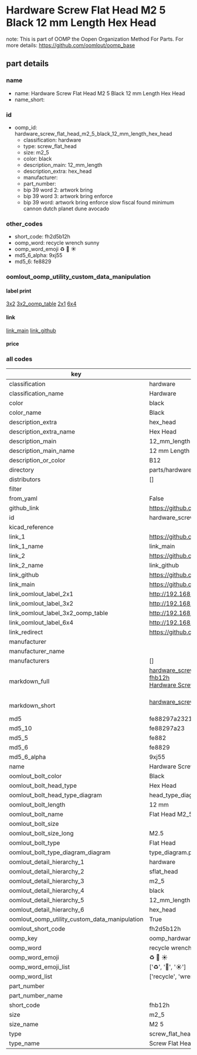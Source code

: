 # Hardware Screw Flat Head M2 5 Black 12 mm Length Hex Head  

note: This is part of OOMP the Oopen Organization Method For Parts. For more details: https://github.com/oomlout/oomp_base

##  part details
  







### name
* name: Hardware Screw Flat Head M2 5 Black 12 mm Length Hex Head
* name_short: 
### id
* oomp_id: hardware_screw_flat_head_m2_5_black_12_mm_length_hex_head
  * classification: hardware
  * type: screw_flat_head
  * size: m2_5
  * color: black
  * description_main: 12_mm_length
  * description_extra: hex_head
  * manufacturer: 
  * part_number: 
  * bip 39 word 2: artwork bring
  * bip 39 word 3: artwork bring enforce
  * bip 39 word: artwork bring enforce slow fiscal found minimum cannon dutch planet dune avocado

### other_codes
* short_code: fh2d5b12h
* oomp_word: recycle wrench sunny
* oomp_word_emoji :recycle: :wrench: :sunny:
* md5_6_alpha: 9xj55
* md5_6: fe8829






### oomlout_oomp_utility_custom_data_manipulation
#### label print
[3x2](http://192.168.1.245:1112/?label=oomp%209xj55)
[3x2_oomp_table](http://192.168.1.108:1112/?label=oomp%209xj55)
[2x1](http://192.168.1.242:1112/?label=oomp%209xj55)
[6x4](http://192.168.1.55:1112/?label=oomp%209xj55)    

#### link

[link_main](https://github.com/oomlout/oomlout_oomp_version_1_messy/tree/main/parts/hardware_screw_flat_head_m2_5_black_12_mm_length_hex_head) [link_github](https://github.com/oomlout/oomlout_oomp_version_1_messy/tree/main/parts/hardware_screw_flat_head_m2_5_black_12_mm_length_hex_head)                             

#### price







### all codes 
| key | value |  
| --- | --- |  
| classification | hardware |  
| classification_name | Hardware |  
| color | black |  
| color_name | Black |  
| description_extra | hex_head |  
| description_extra_name | Hex Head |  
| description_main | 12_mm_length |  
| description_main_name | 12 mm Length |  
| description_or_color | B12 |  
| directory | parts/hardware_screw_flat_head_m2_5_black_12_mm_length_hex_head |  
| distributors | [] |  
| filter |  |  
| from_yaml | False |  
| github_link | https://github.com/oomlout/oomlout_oomp_part_src/tree/main/parts/hardware_screw_flat_head_m2_5_black_12_mm_length_hex_head |  
| id | hardware_screw_flat_head_m2_5_black_12_mm_length_hex_head |  
| kicad_reference |  |  
| link_1 | https://github.com/oomlout/oomlout_oomp_version_1_messy/tree/main/parts/hardware_screw_flat_head_m2_5_black_12_mm_length_hex_head |  
| link_1_name | link_main |  
| link_2 | https://github.com/oomlout/oomlout_oomp_version_1_messy/tree/main/parts/hardware_screw_flat_head_m2_5_black_12_mm_length_hex_head |  
| link_2_name | link_github |  
| link_github | https://github.com/oomlout/oomlout_oomp_version_1_messy/tree/main/parts/hardware_screw_flat_head_m2_5_black_12_mm_length_hex_head |  
| link_main | https://github.com/oomlout/oomlout_oomp_version_1_messy/tree/main/parts/hardware_screw_flat_head_m2_5_black_12_mm_length_hex_head |  
| link_oomlout_label_2x1 | http://192.168.1.242:1112/?label=oomp%209xj55 |  
| link_oomlout_label_3x2 | http://192.168.1.245:1112/?label=oomp%209xj55 |  
| link_oomlout_label_3x2_oomp_table | http://192.168.1.108:1112/?label=oomp%209xj55 |  
| link_oomlout_label_6x4 | http://192.168.1.55:1112/?label=oomp%209xj55 |  
| link_redirect | https://github.com/oomlout/oomlout_oomp_version_1_messy/tree/main/parts/hardware_screw_flat_head_m2_5_black_12_mm_length_hex_head |  
| manufacturer |  |  
| manufacturer_name |  |  
| manufacturers | [] |  
| markdown_full | [hardware_screw_flat_head_m2_5_black_12_mm_length_hex_head](none)<br>[fhb12h](none)<br>[Hardware Screw Flat Head M2 5 Black 12 Mm Length Hex Head](none)<br><br> |  
| markdown_short | [hardware_screw_flat_head_m2_5_black_12_mm_length_hex_head](none)<br><br> |  
| md5 | fe88297a232171a170abccc294470869 |  
| md5_10 | fe88297a23 |  
| md5_5 | fe882 |  
| md5_6 | fe8829 |  
| md5_6_alpha | 9xj55 |  
| name | Hardware Screw Flat Head M2 5 Black 12 mm Length Hex Head |  
| oomlout_bolt_color | Black |  
| oomlout_bolt_head_type | Hex Head |  
| oomlout_bolt_head_type_diagram | head_type_diagram.png |  
| oomlout_bolt_length | 12 mm |  
| oomlout_bolt_name | Flat Head M2_5X12 mm Black (Hex Head) |  
| oomlout_bolt_size |  |  
| oomlout_bolt_size_long | M2.5 |  
| oomlout_bolt_type | Flat Head |  
| oomlout_bolt_type_diagram_diagram | type_diagram.png |  
| oomlout_detail_hierarchy_1 | hardware |  
| oomlout_detail_hierarchy_2 | sflat_head |  
| oomlout_detail_hierarchy_3 | m2_5 |  
| oomlout_detail_hierarchy_4 | black |  
| oomlout_detail_hierarchy_5 | 12_mm_length |  
| oomlout_detail_hierarchy_6 | hex_head |  
| oomlout_oomp_utility_custom_data_manipulation | True |  
| oomlout_short_code | fh2d5b12h |  
| oomp_key | oomp_hardware_screw_flat_head_m2_5_black_12_mm_length_hex_head |  
| oomp_word | recycle wrench sunny |  
| oomp_word_emoji | :recycle: :wrench: :sunny: |  
| oomp_word_emoji_list | [':recycle:', ':wrench:', ':sunny:'] |  
| oomp_word_list | ['recycle', 'wrench', 'sunny'] |  
| part_number |  |  
| part_number_name |  |  
| short_code | fhb12h |  
| size | m2_5 |  
| size_name | M2 5 |  
| type | screw_flat_head |  
| type_name | Screw Flat Head |  
